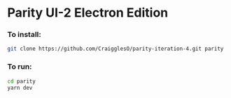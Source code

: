 # Parity UI-2 Electron Edition

### To install:
```sh
git clone https://github.com/CraigglesO/parity-iteration-4.git parity
```

### To run:
```sh
cd parity
yarn dev
```
